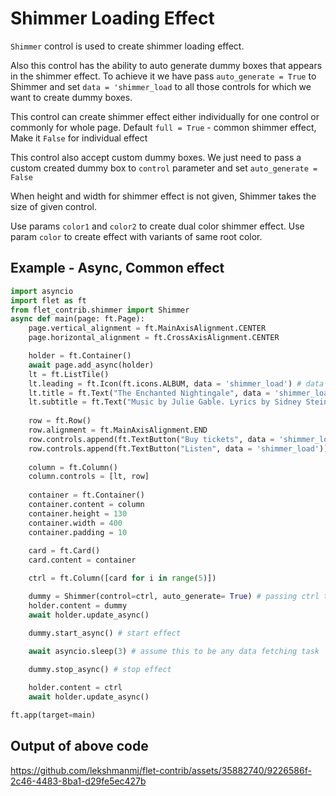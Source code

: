 # Shimmer Loading Effect
`Shimmer` control is used to create shimmer loading effect.

Also this control has the ability to auto generate dummy boxes that appears in the shimmer effect. To achieve it we have pass `auto_generate = True` to Shimmer and set `data = 'shimmer_load` to all those controls for which we want to create dummy boxes. 

This control can create shimmer effect either individually for one control or commonly for whole page.
Default `full = True` - common shimmer effect, Make it `False` for individual effect

This control also accept custom dummy boxes. We just need to pass a custom created dummy box to `control` parameter and set `auto_generate = False`

When height and width for shimmer effect is not given, Shimmer takes the size of given control.

Use params `color1` and `color2` to create dual color shimmer effect.
Use param `color` to create effect with variants of same root color.

## Example - Async, Common effect

```python
import asyncio
import flet as ft
from flet_contrib.shimmer import Shimmer
async def main(page: ft.Page):
    page.vertical_alignment = ft.MainAxisAlignment.CENTER
    page.horizontal_alignment = ft.CrossAxisAlignment.CENTER

    holder = ft.Container()
    await page.add_async(holder)
    lt = ft.ListTile()
    lt.leading = ft.Icon(ft.icons.ALBUM, data = 'shimmer_load') # data = 'shimmer_load' inform the Shimmer class to create dummy for this control
    lt.title = ft.Text("The Enchanted Nightingale", data = 'shimmer_load')
    lt.subtitle = ft.Text("Music by Julie Gable. Lyrics by Sidney Stein.", data = 'shimmer_load')
    
    row = ft.Row()
    row.alignment = ft.MainAxisAlignment.END
    row.controls.append(ft.TextButton("Buy tickets", data = 'shimmer_load'))
    row.controls.append(ft.TextButton("Listen", data = 'shimmer_load'))
    
    column = ft.Column()
    column.controls = [lt, row]
    
    container = ft.Container()
    container.content = column
    container.height = 130
    container.width = 400
    container.padding = 10
    
    card = ft.Card()
    card.content = container

    ctrl = ft.Column([card for i in range(5)])

    dummy = Shimmer(control=ctrl, auto_generate= True) # passing ctrl to Shimmer
    holder.content = dummy
    await holder.update_async()

    dummy.start_async() # start effect

    await asyncio.sleep(3) # assume this to be any data fetching task 
    
    dummy.stop_async() # stop effect

    holder.content = ctrl
    await holder.update_async()

ft.app(target=main)
```

## Output of above code
https://github.com/lekshmanmj/flet-contrib/assets/35882740/9226586f-2c46-4483-8ba1-d29fe5ec427b


